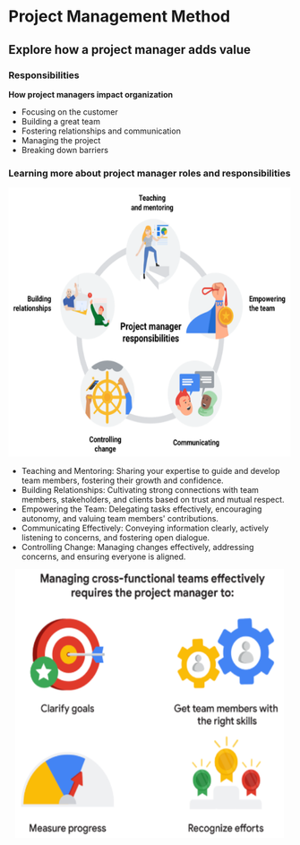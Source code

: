 # Project Management Method

## Explore how a project manager adds value

### Responsibilities   

**How project managers impact organization**
-  Focusing on the customer
-  Building a great team
- Fostering relationships and communication
- Managing the project
- Breaking down barriers


### Learning more about project manager roles and responsibilities
<div style="text-align:center"><img src="https://github.com/J3rryTr/Google-Project-Management-Professional-Certificate-/blob/main/C1_Foundations_of_Project_Management/images/Interpersonal_%20skills.png" alt="Interpersonal skills" width="640" height="480"></div>   

- Teaching and Mentoring: Sharing your expertise to guide and develop team members, fostering their growth and confidence.
- Building Relationships: Cultivating strong connections with team members, stakeholders, and clients based on trust and mutual respect.
- Empowering the Team: Delegating tasks effectively, encouraging autonomy, and valuing team members' contributions.
- Communicating Effectively: Conveying information clearly, actively listening to concerns, and fostering open dialogue.
- Controlling Change: Managing changes effectively, addressing concerns, and ensuring everyone is aligned.


<div style="text-align:center"><img src="https://github.com/J3rryTr/Google-Project-Management-Professional-Certificate-/blob/main/C1_Foundations_of_Project_Management/images/Working_with_cross-functional_teams.png" alt="work with cross-functional teams" width="480" height="480"></div>    

